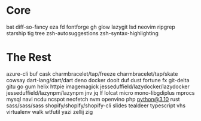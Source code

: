 # Core
bat
diff-so-fancy
eza
fd
fontforge
gh
glow
lazygit
lsd
neovim
ripgrep
starship
tig
tree
zsh-autosuggestions
zsh-syntax-highlighting

# The Rest
azure-cli
buf
cask
charmbracelet/tap/freeze
charmbracelet/tap/skate
cowsay
dart-lang/dart/dart
deno
docker
dooit
duf
dust
fortune
fx
git-delta
gitu
go
gum
helix
httpie
imagemagick
jesseduffield/lazydocker/lazydocker
jesseduffield/lazynpm/lazynpm
jnv
jq
lf
lolcat
micro
mono-libgdiplus
mprocs
mysql
navi
ncdu
ncspot
neofetch
nvm
openvino
php
python@3.10
rust
sass/sass/sass
shopify/shopify/shopify-cli
slides
tealdeer
typescript
vhs
virtualenv
walk
wtfutil
yazi
zellij
zig